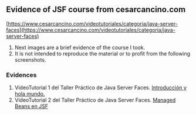 ## Evidence of JSF course from cesarcancino.com

[https://www.cesarcancino.com/videotutoriales/categoria/java-server-faces](https://www.cesarcancino.com/videotutoriales/categoria/java-server-faces)

1. Next images are a brief evidence of the course I took.
2. It is not intended to reproduce the material or to profit from the following screenshots.


### Evidences
1. VideoTutorial 1 del Taller Práctico de Java Server Faces. [Introducción y hola mundo.](./cap1.md)
2. VideoTutorial 2 del Taller Práctico de Java Server Faces. [Managed Beans en JSF](./cap2.md)

<!-- 
3. VideoTutorial 3 del Taller Práctico de Java Server Faces. [Facelets Template en JSF](./cap3.md)
4. VideoTutorial 4 del Taller Práctico de Java Server Faces. [Reglas de Navegación](./cap4.md)
-->

